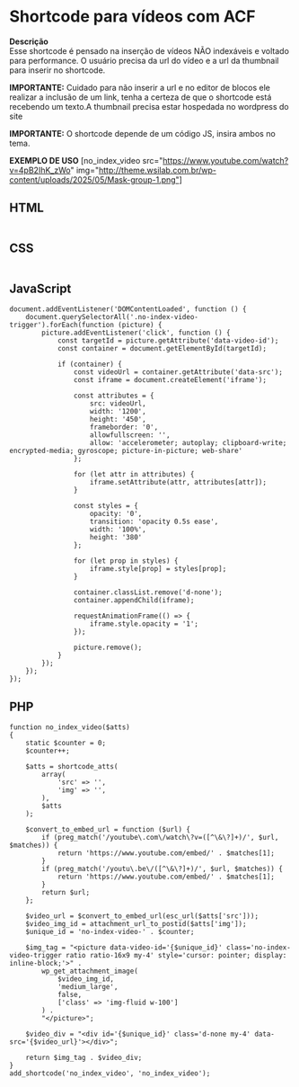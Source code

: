 # Shortcode para vídeos com ACF

 **Descrição**  
Esse shortcode é pensado na inserção de vídeos NÃO indexáveis e voltado para performance. O usuário precisa da url do vídeo e a url da thumbnail para inserir no shortcode.

**IMPORTANTE:** Cuidado para não inserir a url e no editor de blocos ele realizar a inclusão de um link, tenha a certeza de que o shortcode está recebendo um texto.A thumbnail precisa estar hospedada no wordpress do site

**IMPORTANTE:** O shortcode depende de um código JS, insira ambos no tema.

**EXEMPLO DE USO**
[no_index_video src="https://www.youtube.com/watch?v=4pB2IhK_zWo" img="http://theme.wsilab.com.br/wp-content/uploads/2025/05/Mask-group-1.png"]

## HTML
```

```
## CSS
```

```
## JavaScript
```
document.addEventListener('DOMContentLoaded', function () {
    document.querySelectorAll('.no-index-video-trigger').forEach(function (picture) {
        picture.addEventListener('click', function () {
            const targetId = picture.getAttribute('data-video-id');
            const container = document.getElementById(targetId);

            if (container) {
                const videoUrl = container.getAttribute('data-src');
                const iframe = document.createElement('iframe');

                const attributes = {
                    src: videoUrl,
                    width: '1200',
                    height: '450',
                    frameborder: '0',
                    allowfullscreen: '',
                    allow: 'accelerometer; autoplay; clipboard-write; encrypted-media; gyroscope; picture-in-picture; web-share'
                };

                for (let attr in attributes) {
                    iframe.setAttribute(attr, attributes[attr]);
                }

                const styles = {
                    opacity: '0',
                    transition: 'opacity 0.5s ease',
                    width: '100%',
                    height: '380'
                };

                for (let prop in styles) {
                    iframe.style[prop] = styles[prop];
                }

                container.classList.remove('d-none');
                container.appendChild(iframe);

                requestAnimationFrame(() => {
                    iframe.style.opacity = '1';
                });
          
                picture.remove();
            }
        });
    });
});
```
## PHP
```
function no_index_video($atts)
{
    static $counter = 0;
    $counter++;

    $atts = shortcode_atts(
        array(
            'src' => '',
            'img' => '',
        ),
        $atts
    );

    $convert_to_embed_url = function ($url) {
        if (preg_match('/youtube\.com\/watch\?v=([^\&\?]+)/', $url, $matches)) {
            return 'https://www.youtube.com/embed/' . $matches[1];
        }
        if (preg_match('/youtu\.be\/([^\&\?]+)/', $url, $matches)) {
            return 'https://www.youtube.com/embed/' . $matches[1];
        }
        return $url;
    };

    $video_url = $convert_to_embed_url(esc_url($atts['src']));
    $video_img_id = attachment_url_to_postid($atts['img']);
    $unique_id = 'no-index-video-' . $counter;

    $img_tag = "<picture data-video-id='{$unique_id}' class='no-index-video-trigger ratio ratio-16x9 my-4' style='cursor: pointer; display: inline-block;'>" .
        wp_get_attachment_image(
            $video_img_id,
            'medium_large',
            false,
            ['class' => 'img-fluid w-100']
        ) .
        "</picture>";

    $video_div = "<div id='{$unique_id}' class='d-none my-4' data-src='{$video_url}'></div>";

    return $img_tag . $video_div;
}
add_shortcode('no_index_video', 'no_index_video');

```
